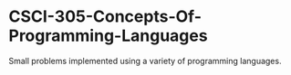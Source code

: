 # CSCI-305-Concepts-Of-Programming-Languages
Small problems implemented using a variety of programming languages.
